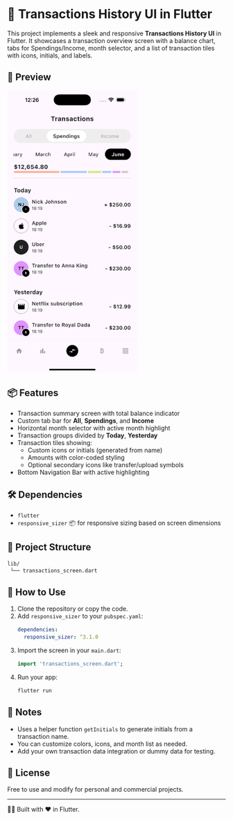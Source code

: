 
# 📱 Transactions History UI in Flutter

This project implements a sleek and responsive **Transactions History UI** in Flutter. It showcases a transaction overview screen with a balance chart, tabs for Spendings/Income, month selector, and a list of transaction tiles with icons, initials, and labels.

## 📸 Preview

<img src="preview.png" alt="Water Meter UI Preview" width="300"/>

## 📦 Features

- Transaction summary screen with total balance indicator
- Custom tab bar for **All**, **Spendings**, and **Income**
- Horizontal month selector with active month highlight
- Transaction groups divided by **Today**, **Yesterday**
- Transaction tiles showing:
    - Custom icons or initials (generated from name)
    - Amounts with color-coded styling
    - Optional secondary icons like transfer/upload symbols
- Bottom Navigation Bar with active highlighting

## 🛠️ Dependencies

- `flutter`
- `responsive_sizer` 📦 for responsive sizing based on screen dimensions

## 📂 Project Structure

```
lib/
 └── transactions_screen.dart
```

## 📲 How to Use

1. Clone the repository or copy the code.
2. Add `responsive_sizer` to your `pubspec.yaml`:
    ```yaml
    dependencies:
      responsive_sizer: ^3.1.0
    ```
3. Import the screen in your `main.dart`:
    ```dart
    import 'transactions_screen.dart';
    ```
4. Run your app:
    ```bash
    flutter run
    ```

## 📜 Notes

- Uses a helper function `getInitials` to generate initials from a transaction name.
- You can customize colors, icons, and month list as needed.
- Add your own transaction data integration or dummy data for testing.

## 📃 License

Free to use and modify for personal and commercial projects.

---

👨‍💻 Built with ❤️ in Flutter.
